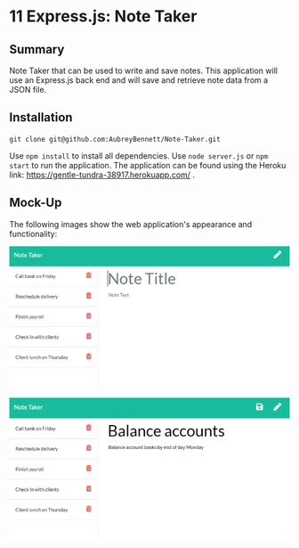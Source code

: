 # 11 Express.js: Note Taker

## Summary

Note Taker that can be used to write and save notes. This application will use an Express.js back end and will save and retrieve note data from a JSON file.


## Installation

```
git clone git@github.com:AubreyBennett/Note-Taker.git
```
Use ```npm install``` to install all dependencies. Use ```node server.js``` or ```npm start``` to run the application. The application can be found using the Heroku link: https://gentle-tundra-38917.herokuapp.com/ .


## Mock-Up

The following images show the web application's appearance and functionality: 

![Existing notes are listed in the left-hand column with empty fields on the right-hand side for the new note’s title and text.](./Assets/11-express-homework-demo-01.png)

![Note titled “Balance accounts” reads, “Balance account books by end of day Monday,” with other notes listed on the left.](./Assets/11-express-homework-demo-02.png)
